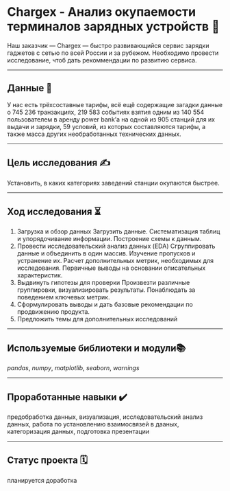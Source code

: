 # Chargex - Анализ окупаемости терминалов зарядных устройств 📲
Наш заказчик — Chargex — быстро развивающийся сервис зарядки гаджетов с сетью по всей России и за рубежом.
Необходимо провести исследование, чтоб дать рекоммендации по развитию сервиса.
___

## Данные 📝
У нас есть трёхсоставные тарифы, всё ещё содержащие загадки данные о 745 236 транзакциях, 219 583 событиях взятия одним из 140 554 пользователем в аренду power bank’а на одной из 905 станций для их выдачи и зарядки, 59 условий, из которых составляются тарифы, а также масса других необработанных технических данных. 
___

## Цель исследования ✍️
Установить, в каких категориях заведений станции окупаются быстрее.
___
## Ход исследования ⏳
1. Загрузка и обзор данных Загрузить данные. Систематизация таблиц и упорядочивание информации. Построение схемы к данным.
2. Провести исследовательский анализ данных (EDA) Сгруппировать данные и объединить в один массив. Изучение пропусков и устранение их. Расчет дополнительных метрик, необходимых для исследования. Первичные выводы на основании описательных характеристик.
3. Выдвинуть гипотезы для проверки Произвезти различные группировки, визуализировать результаты. Понаблюдать за поведением ключевых метрик.
4. Сформулировать выводы и дать базовые рекомендации по продвижению продукта.
 5. Предложить темы для дополнительных исследований
___
## Используемые библиотеки и модули📚
*pandas*, *numpy*, *matplotlib*, *seaborn*, *warnings*
___
## Проработанные навыки ✔️
предобработка данных, визуализация, исследовательский анализ данных, работа по установлению взаимосвязей в дааных, категоризация данных, подготовка презентации
___
## Статус проекта 🗓
планируется доработка
